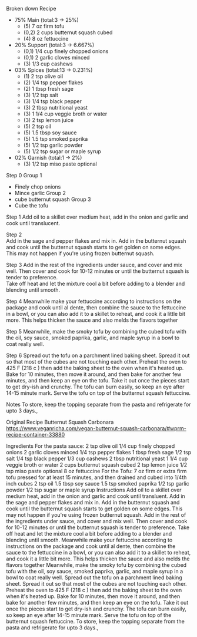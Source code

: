 Broken down
Recipe
 * 75% Main (total:3 -> 25%)
	* (5) 7 oz firm tofu
	* (0,2) 2 cups butternut squash cubed
	* (4) 8 oz fettuccine
 * 20% Support (total:3 -> 6.667%)
	* (0,1) 1/4 cup finely chopped onions
	* (0,1) 2 garlic cloves minced
	* (3) 1/3 cup cashews	
 * 03% Spices (total:13 -> 0.231%)
	* (1) 2 tsp olive oil
	* (2) 1/4 tsp pepper flakes
	* (2) 1 tbsp fresh sage
	* (3) 1/2 tsp salt
	* (3) 1/4 tsp black pepper
	* (3) 2 tbsp nutritional yeast
	* (3) 1 1/4 cup veggie broth or water
	* (3) 2 tsp lemon juice
	* (5) 2 tsp oil
	* (5) 1.5 tbsp soy sauce
	* (5) 1.5 tsp smoked paprika
	* (5) 1/2 tsp garlic powder
	* (5) 1/2 tsp sugar or maple syrup
 * 02% Garnish (total:1 -> 2%)
	* (3) 1/2 tsp miso paste optional 


Step 0 
Group 1
 * Finely chop onions
 * Mince garlic
Group 2
 * cube butternut squash
Group 3
 * Cube the tofu
 
Step 1
Add oil to a skillet over medium heat, add in the onion and garlic and cook until translucent.

Step 2	
Add in the sage and pepper flakes and mix in. Add in the butternut squash and cook until the butternut squash starts to get golden on some edges. This may not happen if you're using frozen butternut squash.

Step 3
Add in the rest of the ingredients under sauce, and cover and mix well. Then cover and cook for 10-12 minutes or until the butternut squash is tender to preference.<br>Take off heat and let the mixture cool a bit before adding to a blender and blending until smooth.

Step 4
Meanwhile make your fettuccine according to instructions on the package and cook until al dente, then combine the sauce to the fettuccine in a bowl, or you can also add it to a skillet to reheat, and cook it a little bit more. This helps thicken the sauce and also melds the flavors together

Step 5
Meanwhile, make the smoky tofu by combining the cubed tofu with the oil, soy sauce, smoked paprika, garlic, and maple syrup in a bowl to coat really well.

Step 6
Spread out the tofu on a parchment lined baking sheet. Spread it out so that most of the cubes are not touching each other. Preheat the oven to 425 F (218 c ) then add the baking sheet to the oven when it's heated up. Bake for 10 minutes, then move it around, and then bake for another few minutes, and then keep an eye on the tofu. Take it out once the pieces start to get dry-ish and crunchy. The tofu can burn easily, so keep an eye after 14-15 minute mark. Serve the tofu on top of the butternut squash fettuccine.

Notes
To store, keep the topping separate from the pasta and refrigerate for upto 3 days.,


Original Recipe
Butternut Squash Carbonara 
https://www.veganricha.com/vegan-butternut-squash-carbonara/#wprm-recipe-container-33880

Ingredients
For the pasta sauce:
	2 tsp olive oil
	1/4 cup finely chopped onions
	2 garlic cloves minced
	1/4 tsp pepper flakes
	1 tbsp fresh sage
	1/2 tsp salt
	1/4 tsp black pepper
	1/3 cup cashews
	2 tbsp nutritional yeast
	1 1/4 cup veggie broth or water
	2 cups butternut squash cubed
	2 tsp lemon juice
	1/2 tsp miso paste optional
	8 oz fettuccine
For the Tofu:
	7 oz firm or extra firm tofu pressed for at least 15 minutes, and then drained and cubed into 1/4th inch cubes
	2 tsp oil
	1.5 tbsp soy sauce
	1.5 tsp smoked paprika
	1/2 tsp garlic powder
	1/2 tsp sugar or maple syrup
Instructions
Add oil to a skillet over medium heat, add in the onion and garlic and cook until transluent.
Add in the sage and pepper flakes and mix in. Add in the butternut squash and cook until the butternut squash starts to get golden on some edges. This may not happen if you're using frozen butternut squash.
Add in the rest of the ingredients under sauce, and cover and mix well. Then cover and cook for 10-12 minutes or until the butternut squash is tender to preference.
Take off heat and let the mixture cool a bit before adding to a blender and blending until smooth.
Meanwhile make your fettuccine according to instructions on the package and cook until al dente, then combine the sauce to the fettuccine in a bowl, or you can also add it to a skillet to reheat, and cook it a little bit more. This helps thicken the sauce and also melds the flavors together
Meanwhile, make the smoky tofu by combining the cubed tofu with the oil, soy sauce, smoked paprika, garlic, and maple syrup in a bowl to coat really well.
Spread out the tofu on a parchment lined baking sheet. Spread it out so that most of the cubes are not touching each other. Preheat the oven to 425 F (218 c ) then add the baking sheet to the oven when it's heated up. Bake for 10 minutes, then move it around, and then bake for another few minutes, and then keep an eye on the tofu. Take it out once the pieces start to get dry-ish and crunchy. The tofu can burn easily, so keep an eye after 14-15 minute mark. Serve the tofu on top of the butternut squash fettuccine.
To store, keep the topping separate from the pasta and refrigerate for upto 3 days.,
